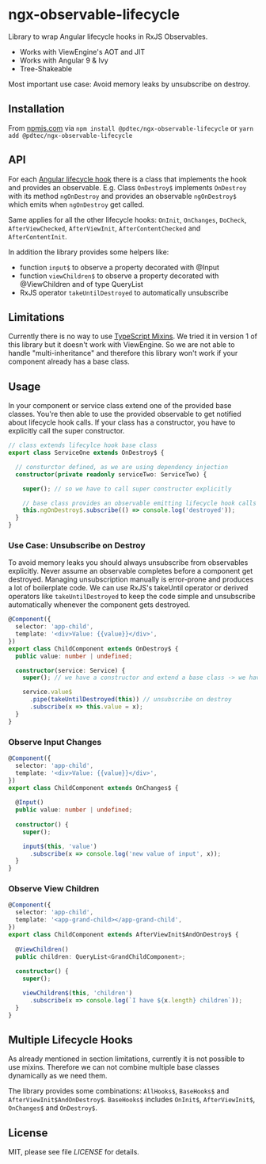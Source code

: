 # ngx-observable-lifecycle

Library to wrap Angular lifecycle hooks in RxJS Observables.

* Works with ViewEngine's AOT and JIT
* Works with Angular 9 & Ivy
* Tree-Shakeable

Most important use case: Avoid memory leaks by unsubscribe on destroy.

## Installation

From [npmjs.com](https://www.npmjs.com/) via ```npm install @pdtec/ngx-observable-lifecycle```
or ```yarn add @pdtec/ngx-observable-lifecycle```

## API

For each [Angular lifecycle hook](https://angular.io/guide/lifecycle-hooks) there is a class that implements the hook
and provides an observable.
E.g. Class ```OnDestroy$``` implements ```OnDestroy``` with its method ```ngOnDestroy``` and
provides an observable ```ngOnDestroy$``` which emits when ```ngOnDestroy``` get called.

Same applies for all the other lifecycle hooks:
```OnInit```, ```OnChanges```, ```DoCheck```, ```AfterViewChecked```, ```AfterViewInit```,
```AfterContentChecked``` and ```AfterContentInit```.

In addition the library provides some helpers like:
 
* function ```input$``` to observe a property decorated with @Input
* function ```viewChildren$``` to observe a property decorated with @ViewChildren and of type QueryList
* RxJS operator ```takeUntilDestroyed``` to automatically unsubscribe

## Limitations

Currently there is no way to use [TypeScript Mixins](https://basarat.gitbooks.io/typescript/docs/types/mixins.html).
We tried it in version 1 of this library but it doesn't work with ViewEngine.
So we are not able to handle "multi-inheritance" and therefore this library won't work if your component already has a base class.

## Usage

In your component or service class extend one of the provided base classes.
You're then able to use the provided observable to get notified about lifecycle hook calls.
If your class has a constructor, you have to explicitly call the super constructor.

```ts
// class extends lifecylce hook base class
export class ServiceOne extends OnDestroy$ {

  // consturctor defined, as we are using dependency injection
  constructor(private readonly serviceTwo: ServiceTwo) {

    super(); // so we have to call super constructor explicitly

    // base class provides an observable emitting lifecycle hook calls as events
    this.ngOnDestroy$.subscribe(() => console.log('destroyed'));
  }
}
```

### Use Case: Unsubscribe on Destroy

To avoid memory leaks you should always unsubscribe from observables explicitly.
Never assume an observable completes before a component get destroyed.
Managing unsubscription manually is error-prone and produces a lot of boilerplate code.
We can use RxJS's takeUntil operator or derived operators like ```takeUntilDestroyed```
to keep the code simple and unsubscribe automatically whenever the component gets destroyed.

```ts
@Component({
  selector: 'app-child',
  template: '<div>Value: {{value}}</div>',
})
export class ChildComponent extends OnDestroy$ {
  public value: number | undefined;

  constructor(service: Service) {
    super(); // we have a constructor and extend a base class -> we have to call super

    service.value$
      .pipe(takeUntilDestroyed(this)) // unsubscribe on destroy
      .subscribe(x => this.value = x);
  }
}
```

### Observe Input Changes

```ts
@Component({
  selector: 'app-child',
  template: '<div>Value: {{value}}</div>',
})
export class ChildComponent extends OnChanges$ {
  
  @Input()
  public value: number | undefined;
  
  constructor() {
    super();

    input$(this, 'value')
      .subscribe(x => console.log('new value of input', x));
  }
}
```

### Observe View Children

```ts
@Component({
  selector: 'app-child',
  template: '<app-grand-child></app-grand-child',
})
export class ChildComponent extends AfterViewInit$AndOnDestroy$ {
  
  @ViewChildren()
  public children: QueryList<GrandChildComponent>;
  
  constructor() {
    super();

    viewChildren$(this, 'children')
      .subscribe(x => console.log(`I have ${x.length} children`));
  }
}
```

## Multiple Lifecycle Hooks

As already mentioned in section limitations, currently it is not possible to use mixins.
Therefore we can not combine multiple base classes dynamically as we need them.

The library provides some combinations: ```AllHooks$```, ```BaseHooks$``` and ```AfterViewInit$AndOnDestroy$```.
```BaseHooks$``` includes ```OnInit$```, ```AfterViewInit$```, ```OnChanges$``` and ```OnDestroy$```.

## License

MIT, please see file *LICENSE* for details.
